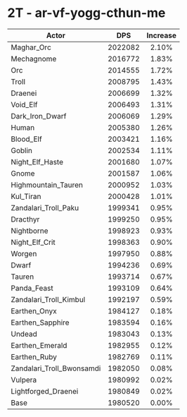 # 2T - ar-vf-yogg-cthun-me
| Actor | DPS | Increase |
|---|:---:|:---:|
|Maghar_Orc|2022082|2.10%|
|Mechagnome|2016772|1.83%|
|Orc|2014555|1.72%|
|Troll|2008795|1.43%|
|Draenei|2006699|1.32%|
|Void_Elf|2006493|1.31%|
|Dark_Iron_Dwarf|2006069|1.29%|
|Human|2005380|1.26%|
|Blood_Elf|2003421|1.16%|
|Goblin|2002534|1.11%|
|Night_Elf_Haste|2001680|1.07%|
|Gnome|2001587|1.06%|
|Highmountain_Tauren|2000952|1.03%|
|Kul_Tiran|2000428|1.01%|
|Zandalari_Troll_Paku|1999341|0.95%|
|Dracthyr|1999250|0.95%|
|Nightborne|1998923|0.93%|
|Night_Elf_Crit|1998363|0.90%|
|Worgen|1997950|0.88%|
|Dwarf|1994236|0.69%|
|Tauren|1993714|0.67%|
|Panda_Feast|1993109|0.64%|
|Zandalari_Troll_Kimbul|1992197|0.59%|
|Earthen_Onyx|1984127|0.18%|
|Earthen_Sapphire|1983594|0.16%|
|Undead|1983043|0.13%|
|Earthen_Emerald|1982955|0.12%|
|Earthen_Ruby|1982769|0.11%|
|Zandalari_Troll_Bwonsamdi|1982050|0.08%|
|Vulpera|1980992|0.02%|
|Lightforged_Draenei|1980849|0.02%|
|Base|1980520|0.00%|

